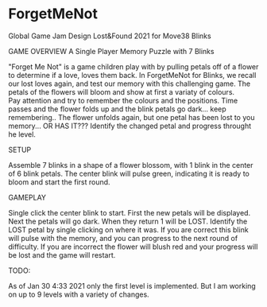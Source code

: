 # ForgetMeNot
 Global Game Jam Design Lost&Found 2021 for Move38 Blinks

GAME OVERVIEW
A Single Player Memory Puzzle with 7 Blinks

"Forget Me Not" is a game children play with by pulling petals off of a flower to determine if a love, loves them back.
In ForgetMeNot for Blinks, we recall our lost loves again, and test our memory with this challenging game.
The petals of the flowers will bloom and show at first a variaty of colours.  
Pay attention and try to remember the colours and the positions.
Time passes and the flower folds up and the blink petals go dark... keep remembering..
The flower unfolds again, but one petal has been lost to you memory... OR HAS IT???
Identify the changed petal and progress throught he level.

SETUP

Assemble 7 blinks in a shape of a flower blossom, with 1 blink in the center of 6 blink petals.
The center blink will pulse green, indicating it is ready to bloom and start the first round.

GAMEPLAY

Single click the center blink to start.
First the new petals will be displayed.
Next the petals will go dark.
When they return 1 will be LOST.
Identify the LOST petal by single clicking on where it was.
If you are correct this blink will pulse with the memory, and you can progress to the next round of difficulty.
If you are incorrect the flower will blush red and your progress will be lost and the game will restart.

TODO:

As of Jan 30 4:33 2021 only the first level is implemented.  But I am working on up to 9 levels with a variety of changes.
